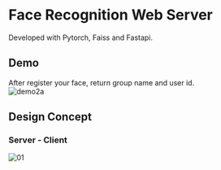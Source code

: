 # Face Recognition Web Server
Developed with Pytorch, Faiss and Fastapi.

## Demo
After register your face, return group name and user id.  
![demo2a](https://user-images.githubusercontent.com/92005636/162384252-1dfacef8-1c6c-4a01-bc38-6fd0bf905248.jpg)  

## Design Concept
### Server - Client
![01](https://user-images.githubusercontent.com/92005636/162377971-2bd87ad1-4d29-4079-bb8f-730cda8f02cf.jpg)
